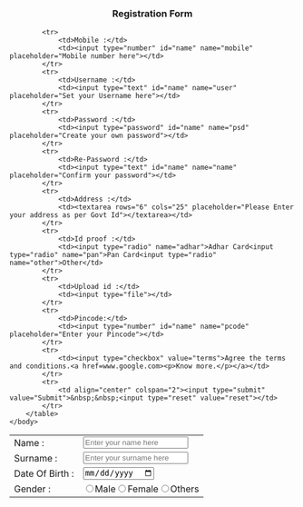 
<html>
    <head>
        <title>Registration Form</title>
        <link rel="stylesheet" href="file:///D:/project/style.css" type="text/css">
    </head>
    <body>
          <h3 align="center">Registration Form</h3>
        <table align="center" cellpadding="10">
            <tr>
                <td>Name :</td>
                <td><input type="text" id="name" name="name" placeholder="Enter your name here"></td>
            </tr>
            <tr>
                <td>Surname :</td>
                <td><input type="text" id="name" name="sname" placeholder="Enter your surname here"></td>
            </tr>
            <tr>
                <td>Date Of Birth :</td>
                <td><input type="date" id="name" name="dob"></td>
            </tr>
            <tr>
                <td>Gender :</td>
                <td><input type="radio" name="male">Male<input type="radio" name="female">Female<input type="radio" name="others">Others</td>
            </tr>

            <tr>
                <td>Mobile :</td>
                <td><input type="number" id="name" name="mobile" placeholder="Mobile number here"></td>
            </tr>
            <tr>
                <td>Username :</td>
                <td><input type="text" id="name" name="user" placeholder="Set your Username here"></td>
            </tr>
            <tr>
                <td>Password :</td>
                <td><input type="password" id="name" name="psd" placeholder="Create your own password"></td>
            </tr>
            <tr>
                <td>Re-Password :</td>
                <td><input type="text" id="name" name="name" placeholder="Confirm your password"></td>
            </tr>
            <tr>
                <td>Address :</td>
                <td><textarea rows="6" cols="25" placeholder="Please Enter your address as per Govt Id"></textarea></td>
            </tr>
            <tr>
                <td>Id proof :</td>
                <td><input type="radio" name="adhar">Adhar Card<input type="radio" name="pan">Pan Card<input type="radio" name="other">Other</td>
            </tr>
            <tr>
                <td>Upload id :</td>
                <td><input type="file"></td>
            </tr>
            <tr>
                <td>Pincode:</td>
                <td><input type="number" id="name" name="pcode" placeholder="Enter your Pincode"></td>
            </tr>
            <tr>
                <td><input type="checkbox" value="terms">Agree the terms and conditions.<a href=www.google.com><p>Know more.</p></a></td>
            </tr>
            <tr>
                <td align="center" colspan="2"><input type="submit" value="Submit">&nbsp;&nbsp;<input type="reset" value="reset"></td>
            </tr>
        </table>
    </body>
</html>
